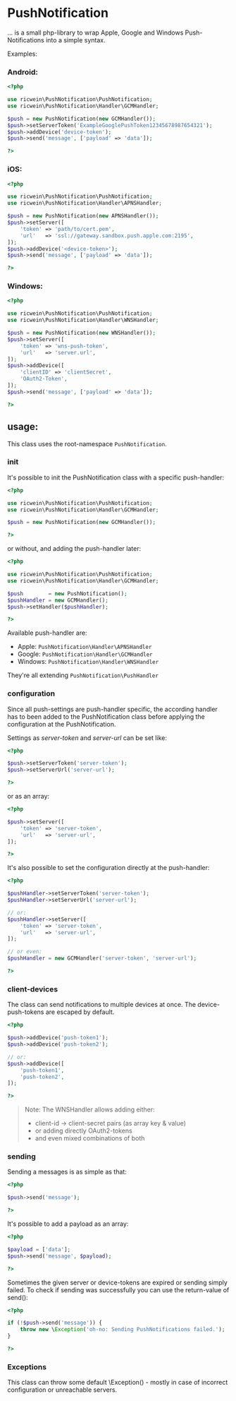 # PushNotification #

... is a small php-library to wrap Apple, Google and Windows Push-Notifications into a simple syntax.

Examples:


### Android: ###

```php
<?php

use ricwein\PushNotification\PushNotification;
use ricwein\PushNotification\Handler\GCMHandler;

$push = new PushNotification(new GCMHandler());
$push->setServerToken('ExampleGooglePushToken12345678987654321');
$push->addDevice('device-token');
$push->send('message', ['payload' => 'data']);

?>
```


### iOS: ###

```php
<?php

use ricwein\PushNotification\PushNotification;
use ricwein\PushNotification\Handler\APNSHandler;

$push = new PushNotification(new APNSHandler());
$push->setServer([
	'token' => 'path/to/cert.pem',
	'url'   => 'ssl://gateway.sandbox.push.apple.com:2195',
]);
$push->addDevice('<device-token>');
$push->send('message', ['payload' => 'data']);

?>
```


### Windows: ###

```php
<?php

use ricwein\PushNotification\PushNotification;
use ricwein\PushNotification\Handler\WNSHandler;

$push = new PushNotification(new WNSHandler());
$push->setServer([
	'token' => 'wns-push-token',
	'url'   => 'server.url',
]);
$push->addDevice([
	'clientID' => 'clientSecret',
	'OAuth2-Token',
]);
$push->send('message', ['payload' => 'data']);

?>
```


## usage: ##

This class uses the root-namespace `PushNotification`.


### init ###

It's possible to init the PushNotification class with a specific push-handler:

```php
<?php

use ricwein\PushNotification\PushNotification;
use ricwein\PushNotification\Handler\GCMHandler;

$push = new PushNotification(new GCMHandler());

?>
```

or without, and adding the push-handler later:

```php
<?php

use ricwein\PushNotification\PushNotification;
use ricwein\PushNotification\Handler\GCMHandler;

$push        = new PushNotification();
$pushHandler = new GCMHandler();
$push->setHandler($pushHandler);

?>
```

Available push-handler are:

- Apple:   `PushNotification\Handler\APNSHandler`
- Google:  `PushNotification\Handler\GCMHandler`
- Windows: `PushNotification\Handler\WNSHandler`

They're all extending `PushNotification\PushHandler`


### configuration ###

Since all push-settings are push-handler specific, the according handler has to been added to the PushNotification class before applying the configuration at the PushNotification.

Settings as *server-token* and *server-url* can be set like:

```php
<?php

$push->setServerToken('server-token');
$push->setServerUrl('server-url');

?>
```

or as an array:

```php
<?php

$push->setServer([
	'token' => 'server-token',
	'url'   => 'server-url',
]);

?>
```

It's also possible to set the configuration directly at the push-handler:

```php
<?php

$pushHandler->setServerToken('server-token');
$pushHandler->setServerUrl('server-url');

// or:
$pushHandler->setServer([
	'token' => 'server-token',
	'url'   => 'server-url',
]);

// or even:
$pushHandler = new GCMHandler('server-token', 'server-url');

?>
```

### client-devices ###

The class can send notifications to multiple devices at once. The device-push-tokens are escaped by default.

```php
<?php

$push->addDevice('push-token1');
$push->addDevice('push-token2');

// or:
$push->addDevice([
	'push-token1',
	'push-token2',
]);

?>
```

> Note: The WNSHandler allows adding either:
>	- client-id -> client-secret pairs (as array key & value)
>	- or adding directly OAuth2-tokens
>	- and even mixed combinations of both

### sending ###

Sending a messages is as simple as that:

```php
<?php

$push->send('message');

?>
```

It's possible to add a payload as an array:

```php
<?php

$payload = ['data'];
$push->send('message', $payload);

?>
```

Sometimes the given server or device-tokens are expired or sending simply failed. To check if sending was successfully you can use the return-value of send():

```php
<?php

if (!$push->send('message')) {
	throw new \Exception('oh-no: Sending PushNotifications failed.');
}

?>
```

### Exceptions ###

This class can throw some default \Exception() - mostly in case of incorrect configuration or unreachable servers.
